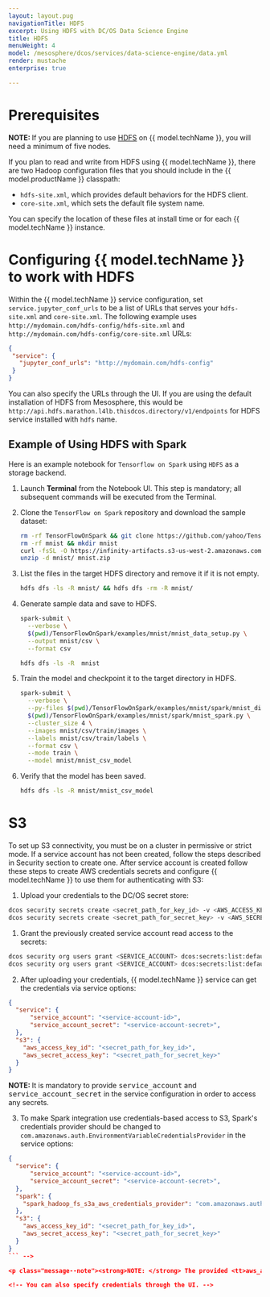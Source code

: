 ```yaml
---
layout: layout.pug
navigationTitle: HDFS
excerpt: Using HDFS with DC/OS Data Science Engine
title: HDFS
menuWeight: 4
model: /mesosphere/dcos/services/data-science-engine/data.yml
render: mustache
enterprise: true

---
```


# Prerequisites

<p class="message--note"><strong>NOTE: </strong> If you are planning to use <a href="https://docs.d2iq.com/mesosphere/dcos/services/data-science-engine/1.0.0/integrations/hdfs/">HDFS</a> on {{ model.techName }}, you will need a minimum of five nodes.</p>

If you plan to read and write from HDFS using {{ model.techName }}, there are two Hadoop configuration files that you should include in the {{ model.productName }} classpath:

- `hdfs-site.xml`, which provides default behaviors for the HDFS client.
- `core-site.xml`, which sets the default file system name.

You can specify the location of these files at install time or for each {{ model.techName }} instance.

# Configuring {{ model.techName }} to work with HDFS

Within the {{ model.techName }} service configuration, set `service.jupyter_conf_urls` to be a list of URLs that serves your `hdfs-site.xml` and `core-site.xml`. The following example uses `http://mydomain.com/hdfs-config/hdfs-site.xml` and `http://mydomain.com/hdfs-config/core-site.xml` URLs:

```json
{
 "service": {
   "jupyter_conf_urls": "http://mydomain.com/hdfs-config"
 }
}
```
You can also specify the URLs through the UI. If you are using the default installation of HDFS from Mesosphere, this would be `http://api.hdfs.marathon.l4lb.thisdcos.directory/v1/endpoints` for HDFS service installed with `hdfs` name.

## Example of Using HDFS with Spark
Here is an example notebook for `Tensorflow on Spark` using `HDFS` as a storage backend.

1. Launch **Terminal** from the Notebook UI. This step is mandatory; all subsequent commands will be executed from the Terminal.

1. Clone the `TensorFlow on Spark` repository and download the sample dataset:

    ```bash
    rm -rf TensorFlowOnSpark && git clone https://github.com/yahoo/TensorFlowOnSpark
    rm -rf mnist && mkdir mnist
    curl -fsSL -O https://infinity-artifacts.s3-us-west-2.amazonaws.com/jupyter/mnist.zip
    unzip -d mnist/ mnist.zip
    ```

1. List the files in the target HDFS directory and remove it if it is not empty.

    ```bash
    hdfs dfs -ls -R mnist/ && hdfs dfs -rm -R mnist/
    ```

1. Generate sample data and save to HDFS.

    ```bash
    spark-submit \
      --verbose \
      $(pwd)/TensorFlowOnSpark/examples/mnist/mnist_data_setup.py \
      --output mnist/csv \
      --format csv

    hdfs dfs -ls -R  mnist
    ```

1. Train the model and checkpoint it to the target directory in HDFS.

    ```bash
    spark-submit \
      --verbose \
      --py-files $(pwd)/TensorFlowOnSpark/examples/mnist/spark/mnist_dist.py \
      $(pwd)/TensorFlowOnSpark/examples/mnist/spark/mnist_spark.py \
      --cluster_size 4 \
      --images mnist/csv/train/images \
      --labels mnist/csv/train/labels \
      --format csv \
      --mode train \
      --model mnist/mnist_csv_model
    ```

1. Verify that the model has been saved.

    ```bash
    hdfs dfs -ls -R mnist/mnist_csv_model
    ```

# S3

To set up S3 connectivity, you must be on a cluster in permissive or strict mode. If a service account has not been created, follow the steps described in Security section to create one. After service account is created follow these steps to create AWS credentials secrets and configure {{ model.techName }} to use them for authenticating with S3:

1. Upload your credentials to the DC/OS secret store:

  ```bash
  dcos security secrets create <secret_path_for_key_id> -v <AWS_ACCESS_KEY_ID>
  dcos security secrets create <secret_path_for_secret_key> -v <AWS_SECRET_ACCESS_KEY>
  ```

1. Grant the previously created service account read access to the secrets:

  ```bash
  dcos security org users grant <SERVICE_ACCOUNT> dcos:secrets:list:default:<secret_path_for_key_id> read
  dcos security org users grant <SERVICE_ACCOUNT> dcos:secrets:list:default:<secret_path_for_secret_key> read
  ```

2. After uploading your credentials, {{ model.techName }} service can get the credentials via service options:

  ```json
  {
    "service": {
        "service_account": "<service-account-id>",
        "service_account_secret": "<service-account-secret>",
    },
    "s3": {
      "aws_access_key_id": "<secret_path_for_key_id>",
      "aws_secret_access_key": "<secret_path_for_secret_key>"
    }
  }
  ```
<p class="message--note"><strong>NOTE: </strong> It is mandatory to provide <tt>service_account</tt> and <tt>service_account_secret</tt> in the service configuration in order to access any secrets.</p>

3. To make Spark integration use credentials-based access to S3, Spark's credentials provider should be changed to `com.amazonaws.auth.EnvironmentVariableCredentialsProvider` in the service options:

  ```json
  {
    "service": {
        "service_account": "<service-account-id>",
        "service_account_secret": "<service-account-secret>",
    },
    "spark": {
      "spark_hadoop_fs_s3a_aws_credentials_provider": "com.amazonaws.auth.EnvironmentVariableCredentialsProvider"
    },
    "s3": {
      "aws_access_key_id": "<secret_path_for_key_id>",
      "aws_secret_access_key": "<secret_path_for_secret_key>"
    }
  }
  ``` -->

<p class="message--note"><strong>NOTE: </strong> The provided <tt>aws_access_key_id</tt> and <tt>aws_secret_access_key</tt> are the names of secrets, so in order to access them, a service account and service account secret must be specified in the {{ model.techName }} configuration.</p>

<!-- You can also specify credentials through the UI. -->
